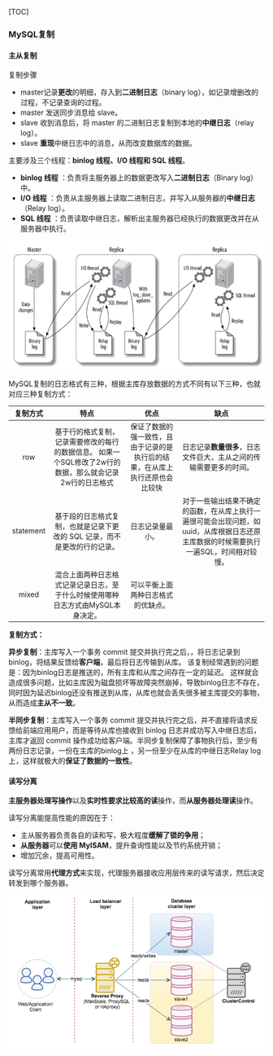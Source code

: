 [TOC]

### MySQL复制

#### 主从复制

复制步骤

- master记录**更改**的明细，存入到**二进制日志**（binary log），如记录增删改的过程，不记录查询的过程。
- master 发送同步消息给 slave。
- slave 收到消息后，将 master 的二进制日志复制到本地的**中继日志**（relay log）。
- slave **重现**中继日志中的消息，从而改变数据库的数据。 



主要涉及三个线程：**binlog 线程、I/O 线程和 SQL 线程**。

-  **binlog 线程** ：负责将主服务器上的数据更改写入**二进制日志**（Binary log）中。
-  **I/O 线程** ：负责从主服务器上读取二进制日志，并写入从服务器的**中继日志**（Relay log）。
-  **SQL 线程** ：负责读取中继日志，解析出主服务器已经执行的数据更改并在从服务器中执行。

![1563519695873](assets/1563519695873.png)

 MySQL复制的日志格式有三种，根据主库存放数据的方式不同有以下三种，也就对应三种复制方式： 

| 复制方式  |                             特点                             |                             优点                             |                             缺点                             |
| :-------: | :----------------------------------------------------------: | :----------------------------------------------------------: | :----------------------------------------------------------: |
|    row    | 基于行的格式复制，记录需要修改的每行的数据信息。 如果一个SQL修改了2w行的数据，那么就会记录2w行的日志格式 | 保证了数据的强一致性，且由于记录的是执行后的结果，在从库上执行还原也会比较快 | 日志记录**数量很多**，日志文件巨大，主从之间的传输需要更多的时间。 |
| statement | 基于段的日志格式复制，也就是记录下更改的 SQL 记录，而不是更改的行的记录。 |                       日志记录量最小。                       | 对于一些输出结果不确定的函数，在从库上执行一遍很可能会出现问题，如 uuid，从库根据日志还原主库数据的时候需要执行一遍SQL，时间相对较慢。 |
|   mixed   | 混合上面两种日志格式记录记录日志，至于什么时候使用哪种日志方式由MySQL本身决定。 |              可以平衡上面两种日志格式的优缺点。              |                                                              |



**复制方式：**

 **异步复制**：主库写入一个事务 commit 提交并执行完之后，，将日志记录到binlog，将结果反馈给**客户端**，最后将日志传输到从库。  该复制经常遇到的问题是：因为binlog日志是推送的，所有主库和从库之间存在一定的延迟。 这样就会造成很多问题，比如主库因为磁盘损坏等故障突然崩掉，导致binlog日志不存在，同时因为延迟binlog还没有推送到从库，从库也就会丢失很多被主库提交的事物，从而造成**主从不一致**。 

 **半同步复制**：主库写入一个事务 commit 提交并执行完之后，并不直接将请求反馈给前端应用用户，而是等待从库也接收到 binlog 日志并成功写入中继日志后，主库才返回 commit 操作成功给客户端。半同步复制保障了事物执行后，至少有两份日志记录，一份在主库的binlog上 ，另一份至少在从库的中继日志Relay log上，这样就极大的**保证了数据的一致性**。 





#### 读写分离

**主服务器处理写操作**以及**实时性要求比较高的读**操作，而**从服务器处理读**操作。

读写分离能提高性能的原因在于：

- 主从服务器负责各自的读和写，极大程度**缓解了锁的争用**；
- **从服务器**可以**使用 MyISAM**，提升查询性能以及节约系统开销；
- 增加冗余，提高可用性。

读写分离常用**代理方式**来实现，代理服务器接收应用层传来的读写请求，然后决定转发到哪个服务器。

![1563519716630](assets/1563519716630.png)

